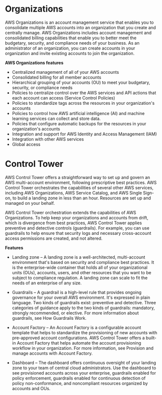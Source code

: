 # Organizations

AWS Organizations is an account management service that enables you to consolidate multiple AWS accounts into an organization that you create and centrally manage. AWS Organizations includes account management and consolidated billing capabilities that enable you to better meet the budgetary, security, and compliance needs of your business. As an administrator of an organization, you can create accounts in your organization and invite existing accounts to join the organization. 

**AWS Organizations features**

- Centralized management of all of your AWS accounts
- Consolidated billing for all member accounts
- Hierarchical grouping of your accounts (OU) to meet your budgetary, security, or compliance needs
- Policies to centralize control over the AWS services and API actions that each account can access (Service Control Policies)
- Policies to standardize tags across the resources in your organization's accounts
- Policies to control how AWS artificial intelligence (AI) and machine learning services can collect and store data.
- Policies that configure automatic backups for the resources in your organization's accounts
- Integration and support for AWS Identity and Access Management (IAM)
- Integration with other AWS services
- Global access

# Control Tower

AWS Control Tower offers a straightforward way to set up and govern an AWS multi-account environment, following prescriptive best practices. AWS Control Tower orchestrates the capabilities of several other AWS services, including AWS Organizations, AWS Service Catalog, and AWS Single Sign-on, to build a landing zone in less than an hour. Resources are set up and managed on your behalf. 

AWS Control Tower orchestration extends the capabilities of AWS Organizations. To help keep your organizations and accounts from drift, which is divergence from best practices, AWS Control Tower applies preventive and detective controls (guardrails). For example, you can use guardrails to help ensure that security logs and necessary cross-account access permissions are created, and not altered.

**Features**


- Landing zone – A landing zone is a well-architected, multi-account environment that's based on security and compliance best practices. It is the enterprise-wide container that holds all of your organizational units (OUs), accounts, users, and other resources that you want to be subject to compliance regulation. A landing zone can scale to fit the needs of an enterprise of any size.

- Guardrails – A guardrail is a high-level rule that provides ongoing governance for your overall AWS environment. It's expressed in plain language. Two kinds of guardrails exist: preventive and detective. Three categories of guidance apply to the two kinds of guardrails: mandatory, strongly recommended, or elective. For more information about guardrails, see How Guardrails Work.

- Account Factory – An Account Factory is a configurable account template that helps to standardize the provisioning of new accounts with pre-approved account configurations. AWS Control Tower offers a built-in Account Factory that helps automate the account provisioning workflow in your organization. For more information, see Provision and manage accounts with Account Factory.

- Dashboard – The dashboard offers continuous oversight of your landing zone to your team of central cloud administrators. Use the dashboard to see provisioned accounts across your enterprise, guardrails enabled for policy enforcement, guardrails enabled for continuous detection of policy non-conformance, and noncompliant resources organized by accounts and OUs.
